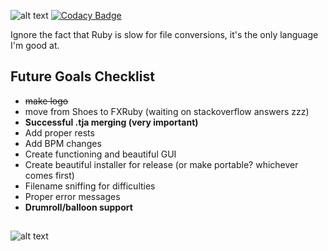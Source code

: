 ![alt text](https://hades.s-ul.eu/Y4Bg4uII "")
[![Codacy Badge](https://api.codacy.com/project/badge/Grade/30dcc6b5747b4f7bb3d4bff839f09a98)](https://app.codacy.com/app/hadesnotatsujin/osk-to-tja?utm_source=github.com&utm_medium=referral&utm_content=hadesnotatsujin/osk-to-tja&utm_campaign=Badge_Grade_Dashboard)

Ignore the fact that Ruby is slow for file conversions, it's the only language I'm good at.

## Future Goals Checklist
-   ~~make logo~~
-   move from Shoes to FXRuby (waiting on stackoverflow answers zzz)
-   **Successful .tja merging (very important)**
-   Add proper rests
-   Add BPM changes
-   Create functioning and beautiful GUI
-   Create beautiful installer for release (or make portable? whichever comes first)
-   Filename sniffing for difficulties
-   Proper error messages
-   **Drumroll/balloon support**
##
![alt text](https://hades.s-ul.eu/4H51AjbE "")
